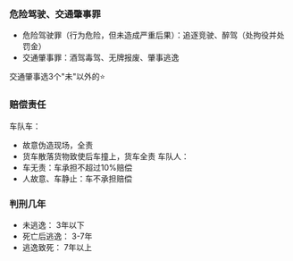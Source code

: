 ### 危险驾驶、交通肇事罪
- 危险驾驶罪（行为危险，但未造成严重后果）：追逐竞驶、醉驾（处拘役并处罚金）
- 交通肇事罪：酒驾毒驾、无牌报废、肇事逃逸

交通肇事选3个"未"以外的⭐

### 赔偿责任
车队车：
- 故意伪造现场，全责
- 货车散落货物致使后车撞上，货车全责
车队人：
- 车无责：车承担不超过10%赔偿
- 人故意、车静止：车不承担赔偿

### 判刑几年
- 未逃逸： 3年以下
- 死亡后逃逸： 3-7年
- 逃逸致死： 7年以上